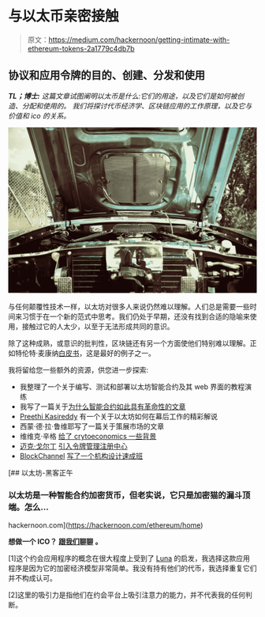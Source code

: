 # 与以太币亲密接触

> 原文：<https://medium.com/hackernoon/getting-intimate-with-ethereum-tokens-2a1779c4db7b>

## 协议和应用令牌的目的、创建、分发和使用

***TL；博士:*** *这篇文章试图阐明以太币是什么:它们的用途，以及它们是如何被创造、分配和使用的。
我们将探讨代币经济学、区块链应用的工作原理，以及它与价值和 ico 的关系。*

![](img/ea53f9c0ab78a73769378fc02a7e0896.png)

与任何颠覆性技术一样，以太坊对很多人来说仍然难以理解。人们总是需要一些时间来习惯于在一个新的范式中思考。我们仍处于早期，还没有找到合适的隐喻来使用，接触过它的人太少，以至于无法形成共同的意识。

除了这种成熟，或意识的批判性，区块链还有另一个方面使他们特别难以理解。正如特伦特·麦康纳[白皮书](https://medium.com/u/f1cb98e196bc#papers)，这是最好的例子之一。

我将留给您一些额外的资源，供您进一步探索:

*   我整理了一个关于编写、测试和部署以太坊智能合约及其 web 界面的教程演练
*   我写了一篇关于[为什么智能合约如此具有革命性的文章](https://hackernoon.com/smart-contracts-a-new-economic-era-e95f407d49ef)
*   [Preethi Kasireddy](https://medium.com/u/d446dafbe292?source=post_page-----2a1779c4db7b--------------------------------) 有一个关于以太坊如何在幕后工作的精彩解说
*   西蒙·德·拉·鲁维耶写了一篇关于策展市场的文章
*   维维克·辛格 [给了 crytoeconomics 一些背景](https://hackernoon.com/cryptoeconomics-in-context-6435ad6839be)
*   [迈克·戈尔丁](https://medium.com/u/4380e912132e?source=post_page-----2a1779c4db7b--------------------------------) [引入令牌管理注册中心](/@ilovebagels/token-curated-registries-1-0-61a232f8dac7)
*   [BlockChannel](https://medium.com/u/211d5b924366?source=post_page-----2a1779c4db7b--------------------------------) [写了一个机构设计速成班](/blockchannel/a-crash-course-in-mechanism-design-for-cryptoeconomic-applications-a9f06ab6a976)

[](https://hackernoon.com/ethereum/home) [## 以太坊-黑客正午

### 以太坊是一种智能合约加密货币，但老实说，它只是加密猫的漏斗顶端。怎么…

hackernoon.com](https://hackernoon.com/ethereum/home) 

**想做一个 ICO？** [**跟我们聊聊**](http://www.trustfractal.com/business/) **。**

[1]这个约会应用程序的概念在很大程度上受到了 [Luna](https://www.meetluna.com/) 的启发，我选择这款应用程序是因为它的加密经济模型非常简单。我没有持有他们的代币，我选择重复它们并不构成认可。

[2]这里的吸引力是指他们在约会平台上吸引注意力的能力，并不代表我的任何判断。